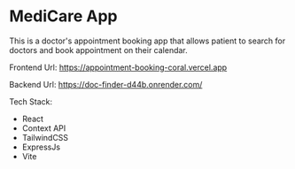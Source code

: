 # MediCare App

This is a doctor's appointment booking app that allows patient to search for doctors and book appointment on their calendar.

Frontend Url: https://appointment-booking-coral.vercel.app

Backend Url: https://doc-finder-d44b.onrender.com/

Tech Stack:
- React
- Context API
- TailwindCSS
- ExpressJs
- Vite
